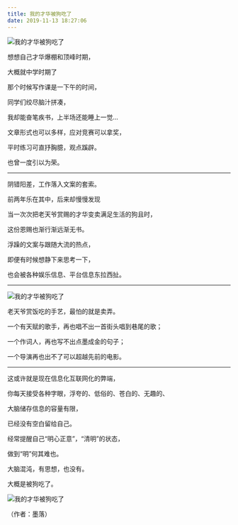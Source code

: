 ```yaml
---
title: 我的才华被狗吃了
date: 2019-11-13 18:27:06
---
```


 ![我的才华被狗吃了](http://p1.pstatp.com/large/pgc-image/1526538661788e3cf6a18a2)

 想想自己才华爆棚和顶峰时期，

 大概就中学时期了

 那个时候写作课是一下午的时间，

 同学们绞尽脑汁拼凑，

 我却能奋笔疾书，上半场还能睡上一觉...

 文章形式也可以多样，应对竞赛可以拿奖，

 平时练习可直抒胸臆，观点蹊辟。

 也曾一度引以为荣。

--- 

 阴错阳差，工作落入文案的套索。

 前两年乐在其中，后来却慢慢发现

 当一次次把老天爷赏赐的才华变卖满足生活的狗且时，

 这份恩赐也渐行渐远渐无书。

 浮躁的文案与跟随大流的热点，

 即便有时候想静下来思考一下，

 也会被各种娱乐信息、平台信息东拉西扯。

--- 

 ![我的才华被狗吃了](http://p3.pstatp.com/large/pgc-image/15265386736473f081c02ee)

 老天爷赏饭吃的手艺，最怕的就是卖弄。

 一个有天赋的歌手，再也唱不出一首街头唱到巷尾的歌；

 一个作词人，再也写不出点墨成金的句子；

 一个导演再也出不了可以超越先前的电影。

--- 

 这或许就是现在信息化互联网化的弊端，

 你每天接受各种字眼，浮夸的、低俗的、苍白的、无趣的、

 大脑储存信息的容量有限，

 已经没有空白留给自己。

 经常提醒自己“明心正意”，“清明”的状态，

 做到“明”何其难也。

 大脑混沌，有思想，也没有。

 大概是被狗吃了。

 ![我的才华被狗吃了](http://p3.pstatp.com/large/pgc-image/152653869056789dba8a9f2)

 （作者：墨落）
